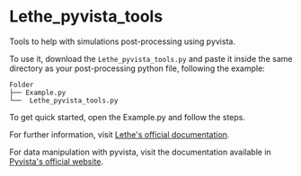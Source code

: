 # Lethe_pyvista_tools

Tools to help with simulations post-processing using pyvista.

To use it, download the ```Lethe_pyvista_tools.py``` and paste it inside the same directory as your post-processing python file, following the example:

```
Folder
├── Example.py
└──  Lethe_pyvista_tools.py
```

To get quick started, open the Example.py and follow the steps.

For further information, visit [Lethe's official documentation]().

For data manipulation with pyvista, visit the documentation available in [Pyvista's official website](https://docs.pyvista.org/).

